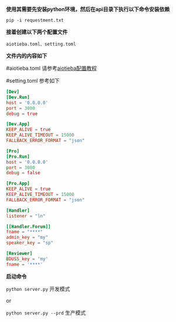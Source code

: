 **使用其需要先安装python环境，然后在api目录下执行以下命令安装依赖**

`pip -i requestment.txt`

**接着创建以下两个配置文件**

`aiotieba.toml、setting.toml`

**文件内的内容如下**

#aiotieba.toml 请参考[aiotieba配置教程](https://aiotieba.cc/tutorial/config/)

#setting.toml 参考如下

```toml
[Dev]
[Dev.Run]
host = '0.0.0.0'
port = 3000
debug = true

[Dev.App]
KEEP_ALIVE = true
KEEP_ALIVE_TIMEOUT = 15000
FALLBACK_ERROR_FORMAT = "json"

[Pro]
[Pro.Run]
host = '0.0.0.0'
port = 3000
debug = false

[Pro.App]
KEEP_ALIVE = true
KEEP_ALIVE_TIMEOUT = 15000
FALLBACK_ERROR_FORMAT = "json"

[Handler]
listener = "ln"

[[Handler.Forum]]
fname = "****"
admin_key = "my"
speaker_key = "sp"

[Reviewer]
BDUSS_key = 'my'
fname = '****'
```

**启动命令**

`python server.py`  开发模式

or

`python server.py --prd`  生产模式
